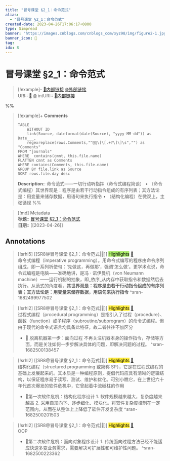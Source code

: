 ```yaml
---
title: "冒号课堂 §2_1：命令范式"
alias: 
  - "冒号课堂 §2_1：命令范式"
created-date: 2023-04-26T17:06:17+0800
type: Simpread
banner: "https://images.cnblogs.com/cnblogs_com/xyz98/img/figure2-1.jpg "
banner_icon: 🔖
tag: 
idx: 8
---
```


# 冒号课堂 §2_1：命令范式

> [!example]- [🧷内部链接](<http://localhost:7026/reading/8>) [🌐外部链接](<https://www.cnblogs.com/xyz98/archive/2009/03/22/1419103.html>)    
> URI:: [🧷](<http://localhost:7026/reading/8>) [🌐](<https://www.cnblogs.com/xyz98/archive/2009/03/22/1419103.html>) 
> intURI:: [🧷内部链接](<http://localhost:7026/reading/8>)

%%
> [!example]+ **Comments**  
> ```dataview
> TABLE 
>     WITHOUT ID
>     link(Source, dateformat(date(Source), "yyyy-MM-dd")) as Date___, 
>     regexreplace(rows.Comments,"^@@\[\[.+?\]\]\s","") as "Comments"
> FROM "journals"
> WHERE  contains(cmnt, this.file.name)
> FLATTEN cmnt as Comments
> WHERE contains(Comments, this.file.name)
> GROUP BY file.link as Source
> SORT rows.file.day desc
> ```
>  **Description**:: 命令范式——一切行动听指挥（命令式编程简谈）
•	（命令式编程）其世界观是：程序是由若干行动指令组成的有序列表；其方法论是：用变量来储存数据，用语句来执行指令
•	（结构化编程）在微观上，主张循规
%%

> [!md] Metadata  
> **标题**:: [冒号课堂 §2_1：命令范式](https://www.cnblogs.com/xyz98/archive/2009/03/22/1419103.html)  
> **日期**:: [[2023-04-26]]  

## Annotations


> [!srhl5] [[SR8@冒号课堂 §2_1：命令范式|📄]] <mark style="background-color: #a8ea68">Highlights</mark> [🧷](<http://localhost:7026/reading/8#id=1682499977502>)   
> 命令式编程（imperative programming）。用命令式编写的程序由命令序列组成，即一系列祈使句：‘先做这，再做那’，强调‘怎么做’。更学术点说，命令式编程是电脑——准确地讲，是冯 · 诺伊曼机（von Neumann machine）——运行机制的抽象，即_依序_从内存中获取指令和数据然后去执行。从范式的角度看，**其世界观是：程序是由若干行动指令组成的有序列表；其方法论是：用变量来储存数据，用语句来执行指令**
> ^sran-1682499977502

> [!srhl2] [[SR8@冒号课堂 §2_1：命令范式|📄]] <mark style="background-color: #ffeb3b">Highlights</mark> [🧷](<http://localhost:7026/reading/8#id=1682500138457>)   
> 过程式编程（procedural programming）是指引入了过程（procedure）、函数（function）或子程序（subroutine/subprogram）的命令式编程。但由于现代的命令式语言均具备此特征，故二者往往不加区分
>  
> - 📝 脱离机器第一步：面向过程 不再关注机器本身的操作指令，存储等方面，而是关注如何一步步解决具体的问题，即解决问题的过程。
> ^sran-1682500138457

> [!srhl2] [[SR8@冒号课堂 §2_1：命令范式|📄]] <mark style="background-color: #ffeb3b">Highlights</mark> [🧷](<http://localhost:7026/reading/8#id=1682500201503>)   
> 结构化编程（structured programming 或简称 SP），它是在过程式编程的基础上发展起来的。其本质是一种编程原则，提倡代码应具有清晰的逻辑结构，以保证程序易于读写、测试、维护和优化。可别小瞧它，在上世纪六十年代首次爆发的软件危机中，它曾起着中流砥柱的作用
>  
> - 📝第一次软件危机：结构化程序设计
		1. 软件规模越来越大，复杂度越来越高
		2. 采用自顶向下、逐步细化、模块化。将软件复杂度控制在一定范围内，从而在从整体上上降低了软件开发复杂度
> ^sran-1682500201503

> [!srhl2] [[SR8@冒号课堂 §2_1：命令范式|📄]] <mark style="background-color: #ffeb3b">Highlights</mark> [🧷](<http://localhost:7026/reading/8#id=1682500223362>)   
> OOP
>  
> - 📝第二次软件危机：面向对象程序设计
		1. 传统面向过程方法已经不能适应快速多变业务需求，需要解决可扩展性和可维护性问题。
> ^sran-1682500223362


